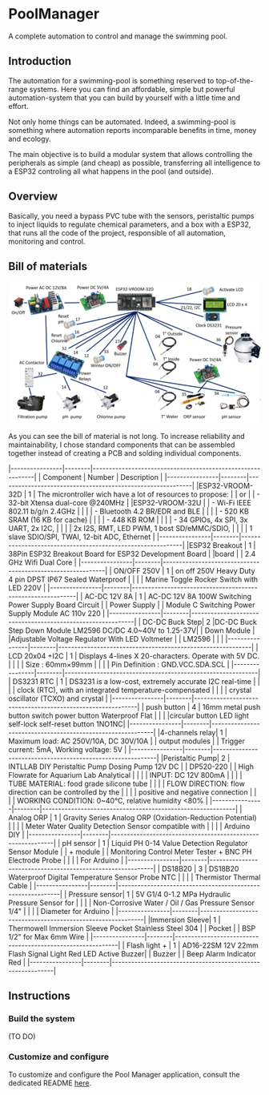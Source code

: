# PoolManager
A complete automation to control and manage the swimming pool.

## Introduction
The automation for a swimming-pool is something reserved to top-of-the-range systems. Here you can find an affordable, simple but powerful automation-system that you can build by yourself with a little time and effort.

Not only home things can be automated. Indeed, a swimming-pool is something where automation reports incomparable benefits in time, money and ecology.

The main objective is to build a modular system that allows controlling the peripherals as simple (and cheap) as possible, transferring all intelligence to a ESP32 controling all what happens in the pool (and outside).

## Overview
Basically, you need a bypass PVC tube with the sensors, peristaltic pumps to inject liquids to regulate chemical parameters, and a box with a ESP32, that runs all the code of the project, responsible of all automation, monitoring and control.

## Bill of materials
![Pool Mananager List of Components](image/PoolManagerBOM.jpg)

As you can see the bill of material is not long. 
To increase reliability and maintainability, I chose standard components that can be assembled together instead of creating a PCB and solding individual components.

|----------------|--------|------------------------------------------------------------|
| Component      | Number | Description                                                |
|----------------|--------|------------------------------------------------------------|
|ESP32-VROOM-32D |    1   | The microntroller wich have a lot of resources to propose: |
|      or        |        | - 32-bit Xtensa dual-core @240MHz                          |
|ESP32-VROOM-32U |        | - Wi-Fi IEEE 802.11 b/g/n 2.4GHz                           |
|                |        | - Bluetooth 4.2 BR/EDR and BLE                             |
|                |        | - 520 KB SRAM (16 KB for cache)                            |
|                |        | - 448 KB ROM                                               |
|                |        | - 34 GPIOs, 4x SPI, 3x UART, 2x I2C,                       |
|                |        |   2x I2S, RMT, LED PWM, 1 bost SD/eMMC/SDIO,               |
|                |        |   1 slave SDIO/SPI, TWAI, 12-bit ADC, Ethernet             |
|----------------|--------|------------------------------------------------------------|
|ESP32 Breakout  |    1   | 38Pin ESP32 Breakout Board for ESP32 Development Board     |
|board           |        | 2.4 GHz Wifi Dual Core                                     |
|----------------|--------|------------------------------------------------------------|
| ON/OFF 250V    |    1   | on off 250V Heavy Duty 4 pin DPST IP67 Sealed Waterproof   |
|                |        | Marine Toggle Rocker Switch with LED 220V                  |
|----------------|--------|------------------------------------------------------------|
| AC-DC 12V 8A   |    1   | AC-DC 12V 8A 100W Switching Power Supply Board Circuit     |
| Power Supply   |        |  Module C Switching Power Supply Module AC 110v 220        |
|----------------|--------|------------------------------------------------------------|
| DC-DC Buck Step|    2   |DC-DC Buck Step Down Module LM2596 DC/DC 4.0~40V to 1.25-37V|
| Down Module    |        |Adjustable Voltage Regulator With LED Voltmeter             |
| LM2596         |        |                                                            |
|----------------|--------|------------------------------------------------------------|
| LCD 20x04 +I2C |    1   | Displays 4-lines X 20-characters. Operate with 5V DC.      |
|                |        | Size : 60mm×99mm                                           |
|                |        | Pin Definition : GND.VCC.SDA.SCL                           |
|----------------|--------|------------------------------------------------------------|
| DS3231 RTC     |    1   | DS3231 is a low-cost, extremely accurate I2C real-time     |
|                |        | clock (RTC), with an integrated temperature-compensated    |
|                |        | crystal oscillator (TCXO) and crystal                      |
|----------------|--------|------------------------------------------------------------|
| push button    |    4   | 16mm metal push button switch power button Waterproof Flat |
|                |        |circular button LED light self-lock self-reset button 1NO1NC|
|----------------|--------|------------------------------------------------------------|
|4-channels relay|    1   | Maximum load: AC 250V/10A, DC 30V/10A                      |
| output modules |        | Trigger current: 5mA, Working voltage: 5V                  |
|----------------|--------|------------------------------------------------------------|
|Peristaltic Pump|    2   | INTLLAB DIY Peristaltic Pump Dosing Pump 12V DC            |
| DP520-220      |        | High Flowrate for Aquarium Lab Analytical                  |
|                |        | INPUT: DC 12V 800mA                                        |
|                |        | TUBE MATERIAL: food grade silicone tube                    |
|                |        | FLOW DIRECTION: flow direction can be controlled by the    |
|                |        | positive and negative connection                           |
|                |        | WORKING CONDITION: 0~40℃, relative humidity <80%          |
|----------------|--------|------------------------------------------------------------|
| Analog ORP     |    1   | Gravity Series Analog ORP (Oxidation-Reduction Potential)  |
|                |        | Meter Water Quality Detection Sensor compatible with       |
|                |        | Arduino DIY                                                |
|----------------|--------|------------------------------------------------------------|
| pH sensor      |    1   | Liquid PH 0-14 Value Detection Regulator Sensor Module     |
| + module       |        | Monitoring Control Meter Tester + BNC PH Electrode Probe   |
|                |        | For Arduino                                                |
|----------------|--------|------------------------------------------------------------|
| DS18B20        |    3   | DS18B20 Waterproof Digital Temperature Sensor Probe NTC    |
|                |        | Thermistor Thermal Cable                                   |
|----------------|--------|------------------------------------------------------------|
| Pressure sensor|    1   | 5V G1/4 0-1.2 MPa Hydraulic Pressure Sensor for            |
|                |        | Non-Corrosive Water / Oil / Gas Pressure Sensor 1/4"       |
|                |        | Diameter for Arduino                                       |
|----------------|--------|------------------------------------------------------------|
|Immersion Sleeve|    1   | Thermowell Immersion Sleeve Pocket Stainless Steel 304     |
| Pocket         |        | BSP 1/2" for Max 6mm Wire                                  |
|----------------|--------|------------------------------------------------------------|
| Flash light +  |    1   | AD16-22SM 12V 22mm Flash Signal Light Red LED Active Buzzer|
| Buzzer         |        | Beep Alarm Indicator Red                                   |
|----------------|--------|------------------------------------------------------------|

## Instructions

### Build the system

(TO DO)

### Customize and configure
To customize and configure the Pool Manager application, consult the dedicated README [here](include/README.md).
